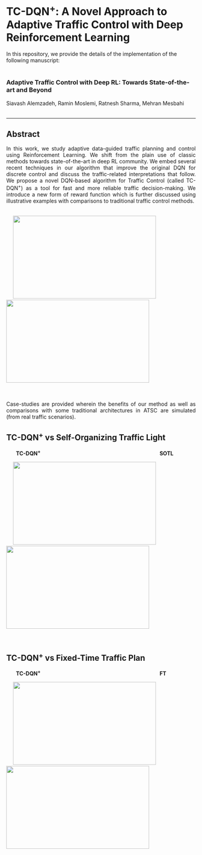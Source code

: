 # TC-DQN<sup>+</sup>: A Novel Approach to Adaptive Traffic Control with Deep Reinforcement Learning


In this repository, we provide the details of the implementation of the following manuscript: <br> <br>


### Adaptive Traffic Control with Deep RL: Towards State-of-the-art and Beyond

Siavash Alemzadeh, Ramin Moslemi, Ratnesh Sharma, Mehran Mesbahi <br> <br>


---

## Abstract

<div align="justify"> In this work, we study adaptive data-guided traffic planning and control using Reinforcement Learning. We shift from the plain use of classic methods towards state-of-the-art in deep RL community. We embed several recent techniques in our algorithm that improve the original DQN for discrete control and discuss the traffic-related interpretations that follow. We propose a novel DQN-based algorithm for Traffic Control (called TC-DQN<sup>+</sup>) as a tool for fast and more reliable traffic decision-making. We introduce a new form of reward function which is further discussed using illustrative examples with comparisons to traditional traffic control methods. </div> <br>

<p float="left">
  &emsp;
  <img src="http://depts.washington.edu/uwrainlab/wordpress/wp-content/uploads/2020/07/RLScheme-1.png" width="380" height="220" />
  &emsp; &emsp;
  <img src=Demos/Env2-Sc3-Demo.gif width="380" height="220" />
</p> <br> <br>

<div align="justify"> Case-studies are provided wherein the benefits of our method as well as comparisons with some traditional architectures in ATSC are simulated (from real traffic scenarios). </div>

## TC-DQN<sup>+</sup> vs Self-Organizing Traffic Light

&nbsp; &emsp; **TC-DQN<sup>+</sup>** &emsp; &emsp; &emsp; &emsp; &emsp; &emsp; &emsp; &emsp; &emsp; &emsp; &emsp; &emsp; &emsp; &emsp; &emsp; &emsp; &emsp; &nbsp; **SOTL**

<p float="left">
  &emsp;
  <img src=Demos/Scen1-Env1-TC-DQN.gif width="380" height="220" />
  &emsp; &emsp;
  <img src=Demos/Sce1-Env1-SOTL.gif width="380" height="220" />
</p> <br>


## TC-DQN<sup>+</sup> vs Fixed-Time Traffic Plan

&nbsp; &emsp; **TC-DQN<sup>+</sup>** &emsp; &emsp; &emsp; &emsp; &emsp; &emsp; &emsp; &emsp; &emsp; &emsp; &emsp; &emsp; &emsp; &emsp; &emsp; &emsp; &emsp; &nbsp; **FT**

<p float="left">
  &emsp;
  <img src=Demos/Sce3-Env3-TC-DQN.gif width="380" height="220" />
  &emsp; &emsp;
  <img src=Demos/Sce3-Env3-FT.gif width="380" height="220" />
</p> <br>

